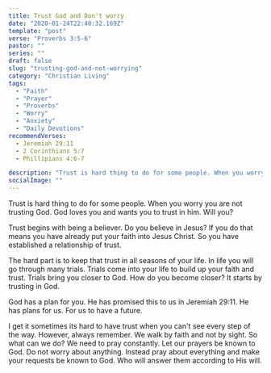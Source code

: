 ```yaml
---
title: Trust God and Don't worry
date: "2020-01-24T22:40:32.169Z"
template: "post"
verse: "Proverbs 3:5-6"
pastor: ""
series: ""
draft: false
slug: "trusting-god-and-not-worrying"
category: "Christian Living"
tags:
  - "Faith"
  - "Prayer"
  - "Proverbs"
  - "Worry"
  - "Anxiety"
  - "Daily Devotions"
recommendVerses: 
  - Jeremiah 29:11
  - 2 Corinthians 5:7
  - Phillipians 4:6-7

description: "Trust is hard thing to do for some people. When you worry you are not trusting God. God loves you and wants you to trust in him. Will you?"
socialImage: ""
---
```


Trust is hard thing to do for some people. When you worry you are not trusting God. God loves you and wants you to trust in him. Will you?

Trust begins with being a believer. Do you believe in Jesus? If you do that means you have already put your faith into Jesus Christ. So you have established a relationship of trust. 

The hard part is to keep that trust in all seasons of your life. In life you will go through many trials. Trials come into your life to build up your faith and trust. Trials bring you closer to God. How do you become closer? It starts by trusting in God. 

God has a plan for you. He has promised this to us in Jeremiah 29:11. He has plans for us. For us to have a future. 

I get it sometimes its hard to have trust when you can't see every step of the way. However, always remember. We walk by faith and not by sight. So what can we do? We need to pray constantly. Let our prayers be known to God. Do not worry about anything. Instead pray about everything and make your requests be known to God. Who will answer them according to His will.

